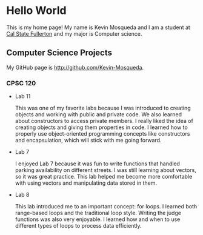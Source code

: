 # Hello World

This is my home page! My name is Kevin Mosqueda and I am a student at [Cal State Fullerton](http://www.fullerton.edu/) and my major is Computer science.

## Computer Science Projects

My GitHub page is http://github.com/Kevin-Mosqueda.

### CPSC 120
* Lab 11

  This was one of my favorite labs because I was introduced to creating objects and working with public and private code. We also learned about constructors to access private members. I really liked the idea of creating objects and giving them properties in code. I learned how to properly use object-oriented programming concepts like constructors and encapsulation, which will stick with me going forward.

* Lab 7

  I enjoyed Lab 7 because it was fun to write functions that handled parking availability on different streets. I was still learning about vectors, so it was great practice. This lab helped me become more comfortable with using vectors and manipulating data stored in them.

* Lab 8

  This lab introduced me to an important concept: for loops. I learned both range-based loops and the traditional loop style. Writing the judge functions was also very enjoyable. I learned how and when to use different types of loops to process data efficiently.